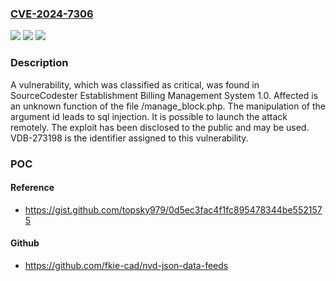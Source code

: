 ### [CVE-2024-7306](https://cve.mitre.org/cgi-bin/cvename.cgi?name=CVE-2024-7306)
![](https://img.shields.io/static/v1?label=Product&message=Establishment%20Billing%20Management%20System&color=blue)
![](https://img.shields.io/static/v1?label=Version&message=%3D%201.0%20&color=brighgreen)
![](https://img.shields.io/static/v1?label=Vulnerability&message=CWE-89%20SQL%20Injection&color=brighgreen)

### Description

A vulnerability, which was classified as critical, was found in SourceCodester Establishment Billing Management System 1.0. Affected is an unknown function of the file /manage_block.php. The manipulation of the argument id leads to sql injection. It is possible to launch the attack remotely. The exploit has been disclosed to the public and may be used. VDB-273198 is the identifier assigned to this vulnerability.

### POC

#### Reference
- https://gist.github.com/topsky979/0d5ec3fac4f1fc895478344be5521575

#### Github
- https://github.com/fkie-cad/nvd-json-data-feeds

